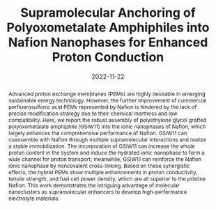 ---
title: "Supramolecular Anchoring of Polyoxometalate Amphiphiles into Nafion Nanophases for Enhanced Proton Conduction"
authors:
- Haibo He
- You-Liang Zhu
- Tingting Li
- Shihao Song
- Liang Zhai
- Xiang Li
- Lixin Wu
- Haolong Li
date: "2022-11-22"
doi: "10.1021/acsnano.2c08614"
publication_types: ["期刊文章"]
publication: "ACS Nano"
publication_short: "ACS Nano"
abstract: "<!--more-->
Advanced proton exchange membranes (PEMs) are highly desirable  in emerging sustainable energy technology. However, the further  improvement of commercial perfluorosulfonic acid PEMs represented by  Nafion is hindered by the lack of precise modification strategy due to  their chemical inertness and low compatibility. Here, we report the  robust assembly of polyethylene glycol grafted polyoxometalate  amphiphile (GSiW11) into the ionic nanophases of Nafion, which largely  enhances the comprehensive performance of Nafion. GSiW11 can coassemble  with Nafion through multiple supramolecular interactions and realize a  stable immobilization. The incorporation of GSiW11 can increase the  whole proton content in the system and induce the hydrated ionic  nanophase to form a wide channel for proton transport; meanwhile, GSiW11  can reinforce the Nafion ionic nanophase by noncovalent cross-linking.  Based on these synergistic effects, the hybrid PEMs show multiple  enhancements in proton conductivity, tensile strength, and fuel cell  power density, which are all superior to the pristine Nafion. This work  demonstrates the intriguing advantage of molecular nanoclusters as  supramolecular enhancers to develop high-performance electrolyte  materials."
url_pdf: "https://doi.org/10.1021/acsnano.2c08614"
---